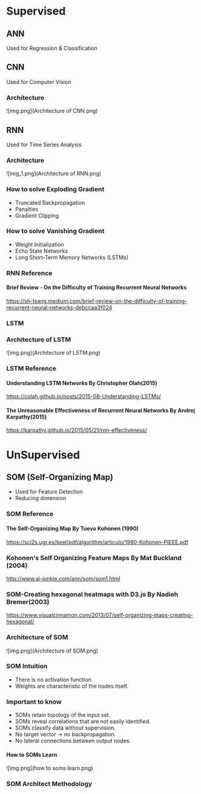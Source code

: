 
# Supervised

## ANN
Used for Regression & Classification
## CNN
Used for Computer Vision
### Architecture
![img.png](Architecture of CNN.png)
## RNN
Used for Time Series Analysis
### Architecture
![img_1.png](Architecture of RNN.png)
### How to solve Exploding Gradient
- Truncated Backpropagation
- Penalties
- Gradient Clipping
### How to solve Vanishing Gradient
- Weight Initialization
- Echo State Networks
- Long Short-Term Memory Networks (LSTMs)

### RNN Reference
#### Brief Review - On the Difficulty of Training Recurrent Neural Networks
https://sh-tsang.medium.com/brief-review-on-the-difficulty-of-training-recurrent-neural-networks-debccaa3f024

### LSTM
### Architecture of LSTM
![img.png](Architecture of LSTM.png)
### LSTM Reference
#### Understanding LSTM Networks By Christopher Olah(2015)
https://colah.github.io/posts/2015-08-Understanding-LSTMs/

#### The Unreasonable Effectiveness of Recurrent Neural Networks By Andrej Karpathy(2015)
https://karpathy.github.io/2015/05/21/rnn-effectiveness/

# UnSupervised

## SOM (Self-Organizing Map)
- Used for Feature Detection
- Reducing dimension

### SOM Reference
#### The Self-Organizing Map By Tuevo Kohonen (1990)
https://sci2s.ugr.es/keel/pdf/algorithm/articulo/1990-Kohonen-PIEEE.pdf
### Kohonen's Self Organizing Feature Maps By Mat Buckland (2004)
http://www.ai-junkie.com/ann/som/som1.html
### SOM-Creating hexagonal heatmaps with D3.js By Nadieh Bremer(2003)
https://www.visualcinnamon.com/2013/07/self-organizing-maps-creating-hexagonal/

### Architecture of SOM
![img.png](Architecture of SOM.png)

### SOM Intuition
- There is no activation function.
- Weights are characteristic of the nodes itself.

### Important to know
- SOMs retain topology of the input set.
- SOMs reveal correlations that are not easily identified.
- SOMs classify data without supervision.
- No target vector -> no backpropagation.
- No lateral connections between output nodes.

#### How to SOMs Learn
![img.png](how to soms learn.png)

### SOM Architect Methodology

### 